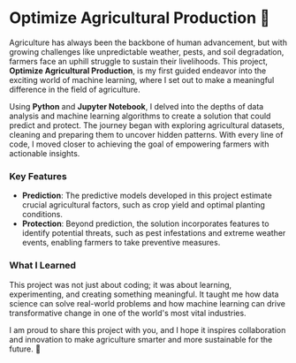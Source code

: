 # Optimize Agricultural Production 🌾  

Agriculture has always been the backbone of human advancement, but with growing challenges like unpredictable weather, pests, and soil degradation, farmers face an uphill struggle to sustain their livelihoods. This project, **Optimize Agricultural Production**, is my first guided endeavor into the exciting world of machine learning, where I set out to make a meaningful difference in the field of agriculture.  

Using **Python** and **Jupyter Notebook**, I delved into the depths of data analysis and machine learning algorithms to create a solution that could predict and protect. The journey began with exploring agricultural datasets, cleaning and preparing them to uncover hidden patterns. With every line of code, I moved closer to achieving the goal of empowering farmers with actionable insights.  

### Key Features  
- **Prediction**: The predictive models developed in this project estimate crucial agricultural factors, such as crop yield and optimal planting conditions.  
- **Protection**: Beyond prediction, the solution incorporates features to identify potential threats, such as pest infestations and extreme weather events, enabling farmers to take preventive measures.  

### What I Learned  
This project was not just about coding; it was about learning, experimenting, and creating something meaningful. It taught me how data science can solve real-world problems and how machine learning can drive transformative change in one of the world's most vital industries.  

I am proud to share this project with you, and I hope it inspires collaboration and innovation to make agriculture smarter and more sustainable for the future. 🌱  
